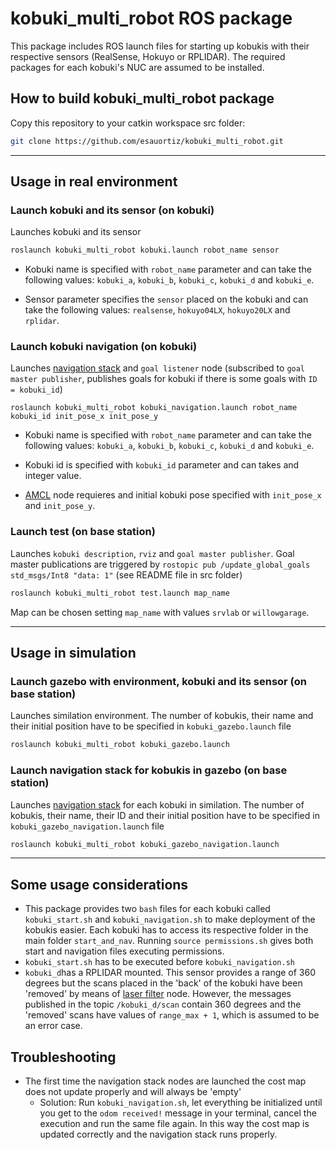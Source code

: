 # kobuki_multi_robot ROS package

This package includes ROS launch files for starting up kobukis with their respective sensors (RealSense, Hokuyo or RPLIDAR). The required packages for each kobuki's NUC are assumed to be installed.

## How to build kobuki_multi_robot package
Copy this repository to your catkin workspace src folder:
 
```bash
git clone https://github.com/esauortiz/kobuki_multi_robot.git
```

------------------------------------------------------------
## Usage in real environment
### Launch kobuki and its sensor (on kobuki)
Launches kobuki and its sensor

```bash
roslaunch kobuki_multi_robot kobuki.launch robot_name sensor
```
* Kobuki name is specified with ```robot_name``` parameter and can take the following values: ```kobuki_a```, ```kobuki_b```, ```kobuki_c```, ```kobuki_d``` and ```kobuki_e```.

* Sensor parameter specifies the ```sensor``` placed on the kobuki and can take the following values: ```realsense```, ```hokuyo04LX```, ```hokuyo20LX``` and ```rplidar```.

### Launch kobuki navigation (on kobuki)

Launches [navigation stack](http://wiki.ros.org/navigation) and ```goal listener``` node (subscribed to ```goal master publisher```, publishes goals for kobuki if there is some goals with ```ID = kobuki_id```)

	roslaunch kobuki_multi_robot kobuki_navigation.launch robot_name kobuki_id init_pose_x init_pose_y
	
* Kobuki name is specified with ```robot_name``` parameter and can take the following values: ```kobuki_a```, ```kobuki_b```, ```kobuki_c```, ```kobuki_d``` and ```kobuki_e```.

* Kobuki id is specified with ```kobuki_id``` parameter and can takes and integer value.

* [AMCL](http://wiki.ros.org/amcl) node requieres and initial kobuki pose specified with ```init_pose_x``` and ```init_pose_y```.

### Launch test (on base station)
Launches ```kobuki description```, ```rviz``` and ```goal master publisher```. Goal master publications are triggered by ```rostopic pub /update_global_goals std_msgs/Int8 "data: 1"``` (see README file in src folder)

```bash
roslaunch kobuki_multi_robot test.launch map_name
```
Map can be chosen setting ```map_name``` with values ```srvlab``` or ```willowgarage```.

------------------------------------------------------------
## Usage in simulation

### Launch gazebo with environment, kobuki and its sensor (on base station)
Launches similation environment. The number of kobukis, their name and their initial position have to be specified in ```kobuki_gazebo.launch``` file

```bash
roslaunch kobuki_multi_robot kobuki_gazebo.launch
```

### Launch navigation stack for kobukis in gazebo (on base station)
Launches [navigation stack](http://wiki.ros.org/navigation) for each kobuki in similation. The number of kobukis, their name, their ID and their initial position have to be specified in ```kobuki_gazebo_navigation.launch``` file

```bash
roslaunch kobuki_multi_robot kobuki_gazebo_navigation.launch
```

------------------------------------------------------------
## Some usage considerations
* This package provides two ```bash``` files for each kobuki called ```kobuki_start.sh``` and ```kobuki_navigation.sh``` to make deployment of the kobukis easier. Each kobuki has to access its respective folder in the main folder ```start_and_nav```. Running ```source permissions.sh``` gives both start and navigation files executing permissions.
* ```kobuki_start.sh``` has to be executed before ```kobuki_navigation.sh```
* ```kobuki_d```has a RPLIDAR mounted. This sensor provides a range of 360 degrees but the scans placed in the 'back' of the kobuki have been 'removed' by means of [laser filter](http://wiki.ros.org/laser_filters) node. However, the messages published in the topic ```/kobuki_d/scan``` contain 360 degrees and the 'removed' scans have values of ```range_max + 1```, which is assumed to be an error case.

## Troubleshooting

- The first time the navigation stack nodes are launched the cost map does not update properly and will always be 'empty'
	- Solution: Run ```kobuki_navigation.sh```, let everything be initialized until you get to the ```odom received!``` message in your terminal, cancel the execution and run the same file again.  In this way the cost map is updated correctly and the navigation stack runs properly.